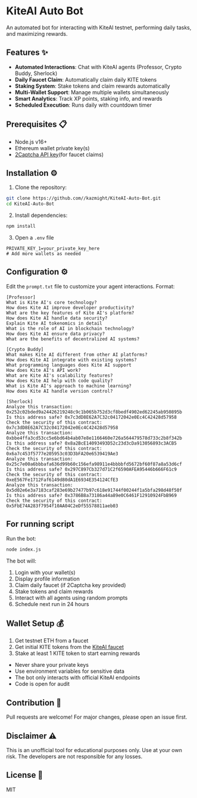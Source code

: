 # KiteAI Auto Bot

An automated bot for interacting with KiteAI testnet, performing daily tasks, and maximizing rewards.

## Features ✨

- **Automated Interactions**: Chat with KiteAI agents (Professor, Crypto Buddy, Sherlock)
- **Daily Faucet Claim**: Automatically claim daily KITE tokens
- **Staking System**: Stake tokens and claim rewards automatically
- **Multi-Wallet Support**: Manage multiple wallets simultaneously
- **Smart Analytics**: Track XP points, staking info, and rewards
- **Scheduled Execution**: Runs daily with countdown timer

## Prerequisites 📋

- Node.js v16+
- Ethereum wallet private key(s)
- [2Captcha API key](https://2captcha.com/)(for faucet claims)

## Installation ⚙️

1. Clone the repository:
```bash
git clone https://github.com//kazmight/KiteAI-Auto-Bot.git
cd KiteAI-Auto-Bot
```

2. Install dependencies:
```bash
npm install
```

3. Open a `.env` file 
```env
PRIVATE_KEY_1=your_private_key_here
# Add more wallets as needed
```

## Configuration ⚙️

Edit the `prompt.txt` file to customize your agent interactions. Format:
```
[Professor]
What is Kite AI's core technology?
How does Kite AI improve developer productivity?
What are the key features of Kite AI's platform?
How does Kite AI handle data security?
Explain Kite AI tokenomics in detail
What is the role of AI in blockchain technology?
How does Kite AI ensure data privacy?
What are the benefits of decentralized AI systems?

[Crypto Buddy]
What makes Kite AI different from other AI platforms?
How does Kite AI integrate with existing systems?
What programming languages does Kite AI support
How does Kite AI's API work?
What are Kite AI's scalability features?
How does Kite AI help with code quality?
What is Kite AI's approach to machine learning?
How does Kite AI handle version control?

[Sherlock] 
Analyze this transaction: 0x252c02bded9a24426219248c9c1b065b752d3cf8bedf4902ed62245ab950895b
Is this address safe? 0x7c3dD8E62A7C32c04172042e0Ec4C42428d57958
Check the security of this contract: 0x7c3dD8E62A7C32c04172042e0Ec4C42428d57958
Analyze this transaction: 0xbbe4ffa3cd53cc5e6bd64b4ab07e8e1166460e726a564479578d733c2b8f342b
Is this address safe? 0x8a2BcE14093493D52c23d3cDa913056893c3ACB5
Check the security of this contract: 0x6a7c453f5777e205953c03D3bFA20e6539419Ae3
Analyze this transaction: 0x25c7e00a6bbbafa636d99b60c156efa98911e4bbbbfd5672bf60f87a8a53d6cf
Is this address safe? 0x297C897Cb327d71C2f6590AFEA95446b666F61c9
Check the security of this contract: 0xeE567Fe1712Faf6149d80dA1E6934E354124CfE3
Analyze this transaction: 0x5d02e6e3a7183caf283e69b27477b97c618e91744f00244f1a5bfa298d48f50f
Is this address safe? 0x3786B8a73186a44a89e0C6461F12910924FbB969
Check the security of this contract: 0x5FbE74A283f7954f10AA04C2eDf55578811aeb03
```

## For running script

Run the bot:
```bash
node index.js
```

The bot will:
1. Login with your wallet(s)
2. Display profile information
3. Claim daily faucet (if 2Captcha key provided)
4. Stake tokens and claim rewards
5. Interact with all agents using random prompts
6. Schedule next run in 24 hours

## Wallet Setup 💰

1. Get testnet ETH from a faucet
2. Get initial KITE tokens from the [KiteAI faucet](https://testnet.gokite.ai)
3. Stake at least 1 KITE token to start earning rewards


- Never share your private keys
- Use environment variables for sensitive data
- The bot only interacts with official KiteAI endpoints
- Code is open for audit

## Contribution 🤝

Pull requests are welcome! For major changes, please open an issue first.

## Disclaimer ⚠️

This is an unofficial tool for educational purposes only. Use at your own risk. The developers are not responsible for any losses.

## License 📜

MIT
